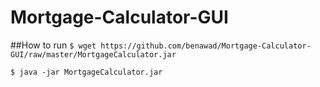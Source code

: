 # Mortgage-Calculator-GUI
##How to run
`$ wget https://github.com/benawad/Mortgage-Calculator-GUI/raw/master/MortgageCalculator.jar`

`$ java -jar MortgageCalculator.jar`
